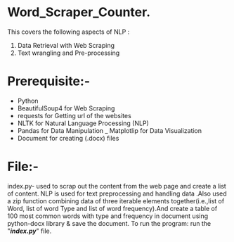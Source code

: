 # Word_Scraper_Counter. 

This covers the following aspects of NLP :

1) Data Retrieval with Web Scraping
2) Text wrangling and Pre-processing

#  Prerequisite:- 
- Python
- BeautifulSoup4 for Web Scraping
- requests for Getting url of the websites 
- NLTK for Natural Language Processing (NLP)
- Pandas for Data Manipulation
_ Matplotlip for Data Visualization
- Document for creating (.docx) files

# File:-  
index.py- used to scrap out the content from the web page and create a list of content. NLP is used for text preprocessing and handling data .Also used a zip function combining data of three iterable elements together(i.e.,list of Word, list of word Type and list of word frequency).And create a table of 100 most common words with type and frequency in document using python-docx library & save the document.
To run the program: run the "***index.py***" file.
